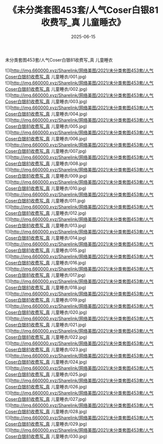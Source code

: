 ﻿---
layout: post
title:  《未分类套图453套/人气Coser白银81收费写_真 儿童睡衣》
date:   2025-06-15
img: http://img.660000.xyz/Sharelink/网络美图/2021/未分类套图453套/人气Coser白银81收费写_真 儿童睡衣/000.jpg
categories: [美女, 清纯, 唯美]
---

未分类套图453套/人气Coser白银81收费写_真 儿童睡衣

 ![](http://img.660000.xyz/Sharelink/网络美图/2021/未分类套图453套/人气Coser白银81收费写_真 儿童睡衣/001.jpg) <br>![](http://img.660000.xyz/Sharelink/网络美图/2021/未分类套图453套/人气Coser白银81收费写_真 儿童睡衣/002.jpg) <br>![](http://img.660000.xyz/Sharelink/网络美图/2021/未分类套图453套/人气Coser白银81收费写_真 儿童睡衣/003.jpg) <br>![](http://img.660000.xyz/Sharelink/网络美图/2021/未分类套图453套/人气Coser白银81收费写_真 儿童睡衣/004.jpg) <br>![](http://img.660000.xyz/Sharelink/网络美图/2021/未分类套图453套/人气Coser白银81收费写_真 儿童睡衣/005.jpg) <br>![](http://img.660000.xyz/Sharelink/网络美图/2021/未分类套图453套/人气Coser白银81收费写_真 儿童睡衣/006.jpg) <br>![](http://img.660000.xyz/Sharelink/网络美图/2021/未分类套图453套/人气Coser白银81收费写_真 儿童睡衣/007.jpg) <br>![](http://img.660000.xyz/Sharelink/网络美图/2021/未分类套图453套/人气Coser白银81收费写_真 儿童睡衣/008.jpg) <br>![](http://img.660000.xyz/Sharelink/网络美图/2021/未分类套图453套/人气Coser白银81收费写_真 儿童睡衣/009.jpg) <br>![](http://img.660000.xyz/Sharelink/网络美图/2021/未分类套图453套/人气Coser白银81收费写_真 儿童睡衣/010.jpg) <br>![](http://img.660000.xyz/Sharelink/网络美图/2021/未分类套图453套/人气Coser白银81收费写_真 儿童睡衣/011.jpg) <br>![](http://img.660000.xyz/Sharelink/网络美图/2021/未分类套图453套/人气Coser白银81收费写_真 儿童睡衣/012.jpg) <br>![](http://img.660000.xyz/Sharelink/网络美图/2021/未分类套图453套/人气Coser白银81收费写_真 儿童睡衣/013.jpg) <br>![](http://img.660000.xyz/Sharelink/网络美图/2021/未分类套图453套/人气Coser白银81收费写_真 儿童睡衣/014.jpg) <br>![](http://img.660000.xyz/Sharelink/网络美图/2021/未分类套图453套/人气Coser白银81收费写_真 儿童睡衣/015.jpg) <br>![](http://img.660000.xyz/Sharelink/网络美图/2021/未分类套图453套/人气Coser白银81收费写_真 儿童睡衣/016.jpg) <br>![](http://img.660000.xyz/Sharelink/网络美图/2021/未分类套图453套/人气Coser白银81收费写_真 儿童睡衣/017.jpg) <br>![](http://img.660000.xyz/Sharelink/网络美图/2021/未分类套图453套/人气Coser白银81收费写_真 儿童睡衣/018.jpg) <br>![](http://img.660000.xyz/Sharelink/网络美图/2021/未分类套图453套/人气Coser白银81收费写_真 儿童睡衣/019.jpg) <br>![](http://img.660000.xyz/Sharelink/网络美图/2021/未分类套图453套/人气Coser白银81收费写_真 儿童睡衣/020.jpg) <br>![](http://img.660000.xyz/Sharelink/网络美图/2021/未分类套图453套/人气Coser白银81收费写_真 儿童睡衣/021.jpg) <br>![](http://img.660000.xyz/Sharelink/网络美图/2021/未分类套图453套/人气Coser白银81收费写_真 儿童睡衣/022.jpg) <br>![](http://img.660000.xyz/Sharelink/网络美图/2021/未分类套图453套/人气Coser白银81收费写_真 儿童睡衣/023.jpg) <br>![](http://img.660000.xyz/Sharelink/网络美图/2021/未分类套图453套/人气Coser白银81收费写_真 儿童睡衣/024.jpg) <br>![](http://img.660000.xyz/Sharelink/网络美图/2021/未分类套图453套/人气Coser白银81收费写_真 儿童睡衣/025.jpg) <br>![](http://img.660000.xyz/Sharelink/网络美图/2021/未分类套图453套/人气Coser白银81收费写_真 儿童睡衣/026.jpg) <br>![](http://img.660000.xyz/Sharelink/网络美图/2021/未分类套图453套/人气Coser白银81收费写_真 儿童睡衣/027.jpg) <br>![](http://img.660000.xyz/Sharelink/网络美图/2021/未分类套图453套/人气Coser白银81收费写_真 儿童睡衣/028.jpg) <br>![](http://img.660000.xyz/Sharelink/网络美图/2021/未分类套图453套/人气Coser白银81收费写_真 儿童睡衣/029.jpg) <br>![](http://img.660000.xyz/Sharelink/网络美图/2021/未分类套图453套/人气Coser白银81收费写_真 儿童睡衣/030.jpg) <br>